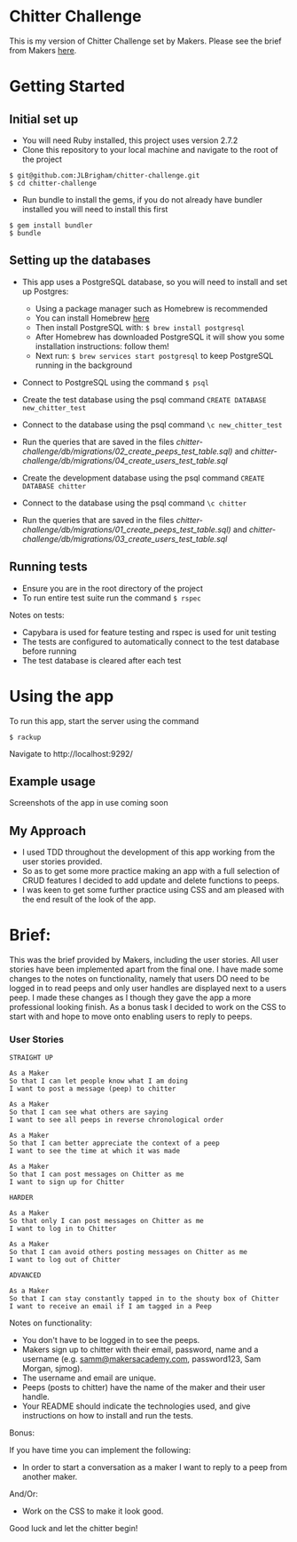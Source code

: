 Chitter Challenge
=================

This is my version of Chitter Challenge set by Makers. Please see the brief from Makers [here](#Brief).

# Getting Started

## Initial set up

- You will need Ruby installed, this project uses version 2.7.2
- Clone this repository to your local machine and navigate to the root of the project

```
$ git@github.com:JLBrigham/chitter-challenge.git
$ cd chitter-challenge
```

- Run bundle to install the gems, if you do not already have bundler installed you will need to install this first

```
$ gem install bundler
$ bundle
```

## Setting up the databases

- This app uses a PostgreSQL database, so you will need to install and set up Postgres:

  * Using a package manager such as Homebrew is recommended
  * You can install Homebrew [here](https://brew.sh/)
  * Then install PostgreSQL with: `$ brew install postgresql`
  * After Homebrew has downloaded PostgreSQL it will show you some installation instructions: follow them!
  * Next run: `$ brew services start postgresql` to keep PostgreSQL running in the background

- Connect to PostgreSQL using the command `$ psql`
- Create the test database using the psql command `CREATE DATABASE new_chitter_test`
- Connect to the database using the psql command `\c new_chitter_test`
- Run the queries that are saved in the files *chitter-challenge/db/migrations/02_create_peeps_test_table.sql)* and *chitter-challenge/db/migrations/04_create_users_test_table.sql*
- Create the development database using the psql command `CREATE DATABASE chitter`
- Connect to the database using the psql command `\c chitter`
- Run the queries that are saved in the files *chitter-challenge/db/migrations/01_create_peeps_test_table.sql)* and *chitter-challenge/db/migrations/03_create_users_test_table.sql*


## Running tests

- Ensure you are in the root directory of the project
- To run entire test suite run the command `$ rspec`

Notes on tests:

- Capybara is used for feature testing and rspec is used for unit testing
- The tests are configured to automatically connect to the test database before running
- The test database is cleared after each test

# Using the app

To run this app, start the server using the command

`$ rackup`

Navigate to http://localhost:9292/

## Example usage

Screenshots of the app in use coming soon


## My Approach

- I used TDD throughout the development of this app working from the user stories provided.
- So as to get some more practice making an app with a full selection of CRUD features I decided to add update and delete functions to peeps. 
- I was keen to get some further practice using CSS and am pleased with the end result of the look of the app.

# Brief:

This was the brief provided by Makers, including the user stories. All user stories have been implemented apart from the final one. I have made some changes to the notes on functionality, namely that users DO need to be logged in to read peeps and only user handles are displayed next to a users peep. I made these changes as I though they gave the app a more professional looking finish. As a bonus task I decided to work on the CSS to start with and hope to move onto enabling users to reply to peeps.

### User Stories

```
STRAIGHT UP

As a Maker
So that I can let people know what I am doing  
I want to post a message (peep) to chitter

As a Maker
So that I can see what others are saying  
I want to see all peeps in reverse chronological order

As a Maker
So that I can better appreciate the context of a peep
I want to see the time at which it was made

As a Maker
So that I can post messages on Chitter as me
I want to sign up for Chitter

HARDER

As a Maker
So that only I can post messages on Chitter as me
I want to log in to Chitter

As a Maker
So that I can avoid others posting messages on Chitter as me
I want to log out of Chitter

ADVANCED

As a Maker
So that I can stay constantly tapped in to the shouty box of Chitter
I want to receive an email if I am tagged in a Peep
```



Notes on functionality:

* You don't have to be logged in to see the peeps.
* Makers sign up to chitter with their email, password, name and a username (e.g. samm@makersacademy.com, password123, Sam Morgan, sjmog).
* The username and email are unique.
* Peeps (posts to chitter) have the name of the maker and their user handle.
* Your README should indicate the technologies used, and give instructions on how to install and run the tests.


Bonus:

If you have time you can implement the following:

* In order to start a conversation as a maker I want to reply to a peep from another maker.

And/Or:

* Work on the CSS to make it look good.

Good luck and let the chitter begin!


